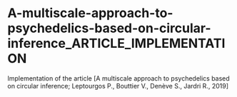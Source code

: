 # A-multiscale-approach-to-psychedelics-based-on-circular-inference_ARTICLE_IMPLEMENTATION
Implementation of the article [A multiscale approach to psychedelics based on circular inference; Leptourgos P., Bouttier V., Denève S., Jardri R., 2019]
